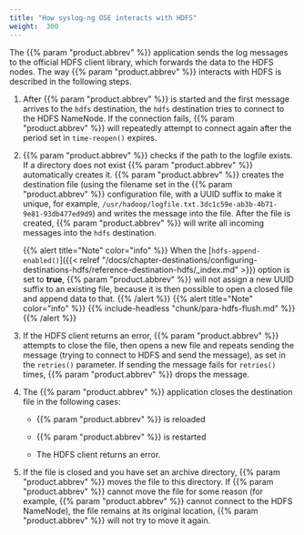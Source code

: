 ```yaml
---
title: "How syslog-ng OSE interacts with HDFS"
weight:  300
---
```

<!-- DISCLAIMER: This file is based on the syslog-ng Open Source Edition documentation https://github.com/balabit/syslog-ng-ose-guides/commit/2f4a52ee61d1ea9ad27cb4f3168b95408fddfdf2 and is used under the terms of The syslog-ng Open Source Edition Documentation License. The file has been modified by Axoflow. -->

The {{% param "product.abbrev" %}} application sends the log messages to the official HDFS client library, which forwards the data to the HDFS nodes. The way {{% param "product.abbrev" %}} interacts with HDFS is described in the following steps.

1.  After {{% param "product.abbrev" %}} is started and the first message arrives to the `hdfs` destination, the `hdfs` destination tries to connect to the HDFS NameNode. If the connection fails, {{% param "product.abbrev" %}} will repeatedly attempt to connect again after the period set in `time-reopen()` expires.

2.  {{% param "product.abbrev" %}} checks if the path to the logfile exists. If a directory does not exist {{% param "product.abbrev" %}} automatically creates it. {{% param "product.abbrev" %}} creates the destination file (using the filename set in the {{% param "product.abbrev" %}} configuration file, with a UUID suffix to make it unique, for example, `/usr/hadoop/logfile.txt.3dc1c59e-ab3b-4b71-9e81-93db477ed9d9`) and writes the message into the file. After the file is created, {{% param "product.abbrev" %}} will write all incoming messages into the `hdfs` destination.
    
    {{% alert title="Note" color="info" %}}
When the [`hdfs-append-enabled()`]({{< relref "/docs/chapter-destinations/configuring-destinations-hdfs/reference-destination-hdfs/_index.md" >}}) option is set to **true**, {{% param "product.abbrev" %}} will not assign a new UUID suffix to an existing file, because it is then possible to open a closed file and append data to that.
    {{% /alert %}} {{% alert title="Note" color="info" %}}
{{% include-headless "chunk/para-hdfs-flush.md" %}}
    {{% /alert %}}

3.  If the HDFS client returns an error, {{% param "product.abbrev" %}} attempts to close the file, then opens a new file and repeats sending the message (trying to connect to HDFS and send the message), as set in the `retries()` parameter. If sending the message fails for `retries()` times, {{% param "product.abbrev" %}} drops the message.

4.  The {{% param "product.abbrev" %}} application closes the destination file in the following cases:
    
      - {{% param "product.abbrev" %}} is reloaded
    
      - {{% param "product.abbrev" %}} is restarted
    
      - The HDFS client returns an error.

5.  If the file is closed and you have set an archive directory, {{% param "product.abbrev" %}} moves the file to this directory. If {{% param "product.abbrev" %}} cannot move the file for some reason (for example, {{% param "product.abbrev" %}} cannot connect to the HDFS NameNode), the file remains at its original location, {{% param "product.abbrev" %}} will not try to move it again.
